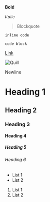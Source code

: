 **Bold**

*Italic*

> Blockquote

`inline code`

```
code block
```

[Link](https://github.com/Everyday-AS/common-quill)

![Quill](https://camo.githubusercontent.com/b0c238d8006d3d3f4a6bb199f44195c08bf70664/68747470733a2f2f7175696c6c6a732e636f6d2f6173736574732f696d616765732f6c6f676f2e737667)

Newline

# Heading 1

## Heading 2

### Heading 3

#### Heading 4

##### Heading 5

###### Heading 6

- List 1
- List 2

1. List 1
2. List 2